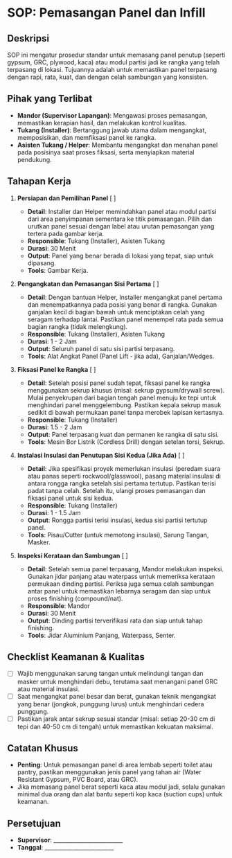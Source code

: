 # SOP: Pemasangan Panel dan Infill

## Deskripsi
SOP ini mengatur prosedur standar untuk memasang panel penutup (seperti gypsum, GRC, plywood, kaca) atau modul partisi jadi ke rangka yang telah terpasang di lokasi. Tujuannya adalah untuk memastikan panel terpasang dengan rapi, rata, kuat, dan dengan celah sambungan yang konsisten.

## Pihak yang Terlibat
- **Mandor (Supervisor Lapangan)**: Mengawasi proses pemasangan, memastikan kerapian hasil, dan melakukan kontrol kualitas.
- **Tukang (Installer)**: Bertanggung jawab utama dalam mengangkat, memposisikan, dan memfiksasi panel ke rangka.
- **Asisten Tukang / Helper**: Membantu mengangkat dan menahan panel pada posisinya saat proses fiksasi, serta menyiapkan material pendukung.

## Tahapan Kerja
1. **Persiapan dan Pemilihan Panel** [ ]
   - **Detail**: Installer dan Helper memindahkan panel atau modul partisi dari area penyimpanan sementara ke titik pemasangan. Pilih dan urutkan panel sesuai dengan label atau urutan pemasangan yang tertera pada gambar kerja.
   - **Responsible**: Tukang (Installer), Asisten Tukang
   - **Durasi**: 30 Menit
   - **Output**: Panel yang benar berada di lokasi yang tepat, siap untuk dipasang.
   - **Tools**: Gambar Kerja.

2. **Pengangkatan dan Pemasangan Sisi Pertama** [ ]
   - **Detail**: Dengan bantuan Helper, Installer mengangkat panel pertama dan menempatkannya pada posisi yang benar di rangka. Gunakan ganjalan kecil di bagian bawah untuk menciptakan celah yang seragam terhadap lantai. Pastikan panel menempel rata pada semua bagian rangka (tidak melengkung).
   - **Responsible**: Tukang (Installer), Asisten Tukang
   - **Durasi**: 1 - 2 Jam
   - **Output**: Seluruh panel di satu sisi partisi terpasang.
   - **Tools**: Alat Angkat Panel (Panel Lift - jika ada), Ganjalan/Wedges.

3. **Fiksasi Panel ke Rangka** [ ]
   - **Detail**: Setelah posisi panel sudah tepat, fiksasi panel ke rangka menggunakan sekrup khusus (misal: sekrup gypsum/drywall screw). Mulai penyekrupan dari bagian tengah panel menuju ke tepi untuk menghindari panel menggelembung. Pastikan kepala sekrup masuk sedikit di bawah permukaan panel tanpa merobek lapisan kertasnya.
   - **Responsible**: Tukang (Installer)
   - **Durasi**: 1.5 - 2 Jam
   - **Output**: Panel terpasang kuat dan permanen ke rangka di satu sisi.
   - **Tools**: Mesin Bor Listrik (Cordless Drill) dengan setelan torsi, Sekrup.

4. **Instalasi Insulasi dan Penutupan Sisi Kedua (Jika Ada)** [ ]
   - **Detail**: Jika spesifikasi proyek memerlukan insulasi (peredam suara atau panas seperti rockwool/glasswool), pasang material insulasi di antara rongga rangka setelah sisi pertama tertutup. Pastikan terisi padat tanpa celah. Setelah itu, ulangi proses pemasangan dan fiksasi panel untuk sisi kedua.
   - **Responsible**: Tukang (Installer)
   - **Durasi**: 1 - 1.5 Jam
   - **Output**: Rongga partisi terisi insulasi, kedua sisi partisi tertutup panel.
   - **Tools**: Pisau/Cutter (untuk memotong insulasi), Sarung Tangan, Masker.

5. **Inspeksi Kerataan dan Sambungan** [ ]
   - **Detail**: Setelah semua panel terpasang, Mandor melakukan inspeksi. Gunakan jidar panjang atau waterpass untuk memeriksa kerataan permukaan dinding partisi. Periksa juga semua celah sambungan antar panel untuk memastikan lebarnya seragam dan siap untuk proses finishing (compound/nat).
   - **Responsible**: Mandor
   - **Durasi**: 30 Menit
   - **Output**: Dinding partisi terverifikasi rata dan siap untuk tahap finishing.
   - **Tools**: Jidar Aluminium Panjang, Waterpass, Senter.

## Checklist Keamanan & Kualitas
- [ ] Wajib menggunakan sarung tangan untuk melindungi tangan dan masker untuk menghindari debu, terutama saat menangani panel GRC atau material insulasi.
- [ ] Saat mengangkat panel besar dan berat, gunakan teknik mengangkat yang benar (jongkok, punggung lurus) untuk menghindari cedera punggung.
- [ ] Pastikan jarak antar sekrup sesuai standar (misal: setiap 20-30 cm di tepi dan 40-50 cm di tengah) untuk memastikan kekuatan maksimal.

## Catatan Khusus
- **Penting**: Untuk pemasangan panel di area lembab seperti toilet atau pantry, pastikan menggunakan jenis panel yang tahan air (Water Resistant Gypsum, PVC Board, atau GRC).
- Jika memasang panel berat seperti kaca atau modul jadi, selalu gunakan minimal dua orang dan alat bantu seperti kop kaca (suction cups) untuk keamanan.

## Persetujuan
- **Supervisor**: _________________________
- **Tanggal**: _________________________
